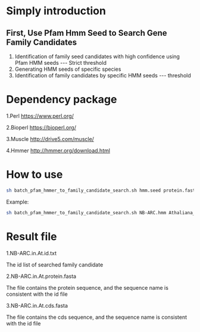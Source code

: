 # Simply introduction

## First, Use Pfam Hmm Seed to Search Gene Family Candidates 
1. Identification of family seed candidates with high confidence using Pfam HMM seeds --- Strict threshold
2. Generating HMM seeds of specific species
3. Identification of family candidates by specific HMM seeds --- threshold

# Dependency package

1.Perl https://www.perl.org/

2.Bioperl https://bioperl.org/

3.Muscle http://drive5.com/muscle/

4.Hmmer http://hmmer.org/download.html

# How to use
```Bash
sh batch_pfam_hmmer_to_family_candidate_search.sh hmm.seed protein.fasta cds.fasta Strict_threshold threshold outname    
```
Example:
```Bash
sh batch_pfam_hmmer_to_family_candidate_search.sh NB-ARC.hmm Athaliana_167_TAIR10.protein.fa Athaliana_167_TAIR10.cds.fa 1e-20 1e-10 NB-ARC.in.At
```

# Result file

1.NB-ARC.in.At.id.txt

The id list of searched family candidate

2.NB-ARC.in.At.protein.fasta

The file contains the protein sequence, and the sequence name is consistent with the id file

3.NB-ARC.in.At.cds.fasta

The file contains the cds sequence, and the sequence name is consistent with the id file
